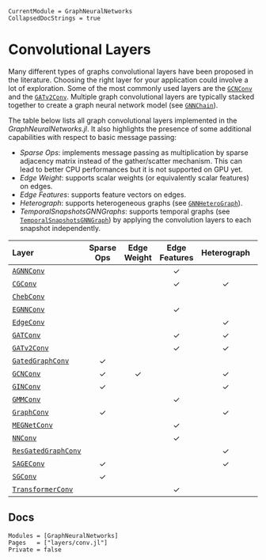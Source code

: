 ```@meta
CurrentModule = GraphNeuralNetworks
CollapsedDocStrings = true
```

# Convolutional Layers

Many different types of graphs convolutional layers have been proposed in the literature. Choosing the right layer for your application could involve a lot of exploration. 
Some of the most commonly used layers are the [`GCNConv`](@ref) and the [`GATv2Conv`](@ref). Multiple graph convolutional layers are typically stacked together to create a graph neural network model
(see [`GNNChain`](@ref)).

The table below lists all graph convolutional layers implemented in the *GraphNeuralNetworks.jl*. It also highlights the presence of some additional capabilities with respect to basic message passing:
- *Sparse Ops*: implements message passing as multiplication by sparse adjacency matrix instead of the gather/scatter mechanism. This can lead to better CPU performances but it is not supported on GPU yet. 
- *Edge Weight*: supports scalar weights (or equivalently scalar features) on edges. 
- *Edge Features*: supports feature vectors on edges.
- *Heterograph*: supports heterogeneous graphs (see [`GNNHeteroGraph`](@ref)).
- *TemporalSnapshotsGNNGraphs*: supports temporal graphs (see [`TemporalSnapshotsGNNGraph`](@ref)) by applying the convolution layers to each snapshot independently.

| Layer                       |Sparse Ops|Edge Weight|Edge Features| Heterograph  | TemporalSnapshotsGNNGraphs |
| :--------                   |  :---:   |:---:      |:---:        |  :---:       | :---:                      |
| [`AGNNConv`](@ref)          |          |           |     ✓       |              |                    |                          
| [`CGConv`](@ref)            |          |           |     ✓       |       ✓      |             ✓             | 
| [`ChebConv`](@ref)          |          |           |             |              |                ✓           |
| [`EGNNConv`](@ref)          |          |           |     ✓       |              |                           |
| [`EdgeConv`](@ref)          |          |           |             |       ✓      |                            |  
| [`GATConv`](@ref)           |          |           |     ✓       |       ✓      |              ✓             |
| [`GATv2Conv`](@ref)         |          |           |     ✓       |       ✓      |             ✓              |
| [`GatedGraphConv`](@ref)    |     ✓    |           |             |              |            ✓               |
| [`GCNConv`](@ref)           |     ✓    |     ✓     |             |       ✓      |                            |
| [`GINConv`](@ref)           |     ✓    |           |             |       ✓      |               ✓           |
| [`GMMConv`](@ref)           |          |           |     ✓       |              |                            |
| [`GraphConv`](@ref)         |     ✓    |           |             |       ✓      |              ✓             |   
| [`MEGNetConv`](@ref)        |          |           |     ✓       |              |                            |              
| [`NNConv`](@ref)            |          |           |     ✓       |              |                            |
| [`ResGatedGraphConv`](@ref) |          |           |             |       ✓      |               ✓             |
| [`SAGEConv`](@ref)          |     ✓    |           |             |       ✓      |             ✓               |
| [`SGConv`](@ref)            |     ✓    |           |             |              |             ✓             |
| [`TransformerConv`](@ref)   |          |           |     ✓       |              |                           |


## Docs

```@autodocs
Modules = [GraphNeuralNetworks]
Pages   = ["layers/conv.jl"]
Private = false
```
